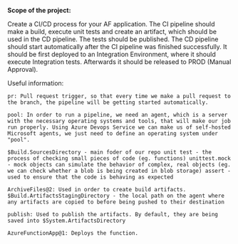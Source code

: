 **Scope of the project:**

Create a CI/CD process for your AF application. The CI pipeline should make a build, execute unit tests and create an artifact, which should be used in the CD pipeline.
The tests should be published.
The CD pipeline should start automatically after the CI pipeline was finished successfully. It should be first deployed to an Integration Environment, where
it should execute Integration tests. Afterwards it should be released to PROD (Manual Approval).

Useful information:

`pr: Pull request trigger, so that every time we make a pull request to the branch, the pipeline will be getting started automatically.`

`pool: In order to run a pipeline, we need an agent, which is a server with the necessary operating systems and tools, that will make our job run properly. Using Azure Devops Service we can make us of self-hosted Microsoft agents, we just need to define an operating system under "pool".`

`$Build.SourcesDirectory - main foder of our repo unit test - the process of checking small pieces of code (eg. functions) unittest.mock - mock objects can simulate the behavior of complex, real objects (eg. we can check whether a blob is being created in blob storage) assert - used to ensure that the code is behaving as expected`

`ArchiveFiles@2: Used in order to create build artifacts. $Build.ArtifactsStagingDirectory - the local path on the agent where any artifacts are copied to before being pushed to their destination`

`publish: Used to publish the artifacts. By default, they are being saved into $System.ArtifactsDirectory`

`AzureFunctionApp@1: Deploys the function.`
